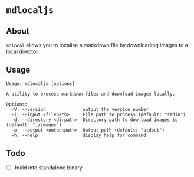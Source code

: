 # `mdlocaljs`

## About

`mdlocal` allows you to localise a markdown file by downloading images to a local director.

## Usage

```shell
Usage: mdlocaljs [options]

A utility to process markdown files and download images locally.

Options:
  -V, --version              output the version number
  -i, --input <filepath>     File path to process (default: "stdin")
  -d, --directory <dirpath>  Directory path to download images to (default: "./images")
  -o, --output <outputpath>  Output path (default: "stdout")
  -h, --help                 display help for command
```
## Todo

- [ ] build into standalone binary
